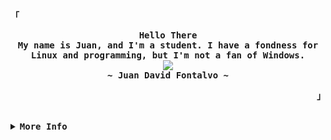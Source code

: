 <!-- Juan's Aesthetic GitHub Profile -->
<div align="justify">

<!-- Profile -->
<p align="left"><strong><samp>「</samp></strong></p>
  <p align="center">
    <samp>
      <b font-size="2rem">
        Hello There
      <br>
        My name is Juan, and I'm a student. I have a fondness for Linux and programming, but I'm not a fan of Windows.
      </b>
      <br>
        <image src="https://readme-typing-svg.herokuapp.com?font=Iosevka&size=16&color=f7b935&center=true&width=410&height=45&lines=I+code+beautiful+and+aesthetic+programs.">
      <br>
      <b>
        ~ Juan David Fontalvo ~
      </b>
    </samp>
  </p>
<p align="right"><strong><samp>」</samp></strong></p>

<br>

<details>
<summary><samp><b>More Info</b></samp></summary>

<h2></h2><br>

<!-- Contact Me -->
<p align="center">
  <samp>  
    You can reach me at [<a href="mailto:softdev.iso@gmail.com">e-mail</a>]
  </samp>
</p>

<h2></h2><br>

<!-- Profile Views Badge -->
<p align="center">
  <samp>
  <a href="#--------">
    <img src="https://komarev.com/ghpvc/?username=softDev-os&label=Profile+Views&color=grey" alt="profile views" /> 
  </a>
  </samp>
</p>
<!-- Github Stats -->
<!-- Light Mode -->
<div align="center">
  <table>
    <tr>
      <td><a href="#--------"><img height="259px" align="center" alt="GitHub Stats" src="https://github-readme-stats.vercel.app/api?username=softDev-os&show_icons=true&line_height=28&hide_border=true&card_width=347&include_all_commits=true&role=owner,collaborator&show=reviews,discussions_answered&rank_icon=percentile&exclude_repo=github-readme-stats&theme=default#gh-light-mode-only"/></a></td>
      <td><a href="#--------"><img height="259px" align="center" alt="Top Language" src="https://github-readme-stats.vercel.app/api/top-langs/?username=softDev-os&layout=compact&langs_count=12&hide_border=true&role=owner,collaborator&theme=default#gh-light-mode-only"/></a></td>
    </tr>
  </table>
</div>
<!-- Dark Mode -->
<div align="center">
  <table>
    <tr>
      <td><a href="#--------"><img height="259px" align="center" alt="GitHub Stats" src="https://github-readme-stats.vercel.app/api?username=softDev-os&count_private=true&show_icons=true&include_all_commits=true&line_height=21&hide_border=true&theme=nord"/></a></td>
      <td><a href="#--------"><img height="259px" align="center" alt="Top Language" src="https://github-readme-stats.vercel.app/api/top-langs/?username=softDev-os&layout=compact&line_height=21&hide_border=true&theme=nord"/></a></td>
    </tr>
  </table>
</div>
<!-- Social button linkedin -->
<!-- Light Mode -->
<a href="https://www.linkedin.com/in/juan-fontalvo-softdev#gh-light-mode-only">
<img src="https://img.shields.io/badge/LinkedIn-3572A5?style=for-the-badge&logo=linkedin&logoColor=white#gh-light-mode-only" alt="Connect with me on linkedin" >
</a>
<!-- Dark Mode -->
<a href="https://www.linkedin.com/in/juan-fontalvo-softdev#gh-dark-mode-only">
<img src="https://img.shields.io/badge/LinkedIn-ffffff?style=for-the-badge&logo=linkedin&logoColor=0690FA#gh-dark-mode-only" alt="Connect with me on linkedin" >
</a>
</details>
</div>
